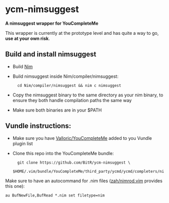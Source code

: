 # ycm-nimsuggest
**A nimsuggest wrapper for YouCompleteMe**

This wrapper is currently at the prototype level and has quite a way to go, **use at your own risk**.

## Build and install nimsuggest
- Build [Nim](https://github.com/Araq/Nim)
- Build nimsuggest inside Nim/compiler/nimsuggest:

        cd Nim/compiler/nimsuggest && nim c nimsuggest

- Copy the nimsuggest binary to the same directory as your nim binary, to ensure they both handle compilation paths the same way
- Make sure both binaries are in your $PATH

## Vundle instructions:
- Make sure you have [Valloric/YouCompleteMe](https://github.com/Valloric/YouCompleteMe) added to you Vundle plugin list
- Clone this repo into the YouCompleteMe bundle:

        git clone https://github.com/BitR/ycm-nimsuggest \
        $HOME/.vim/bundle/YouCompleteMe/third_party/ycmd/ycmd/completers/nim

Make sure to have an autocommand for .nim files ([zah/nimrod.vim](https://github.com/zah/nimrod.vim) provides this one):

    au BufNewFile,BufRead *.nim set filetype=nim
